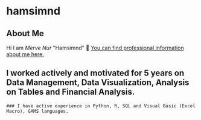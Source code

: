 # hamsimnd
## About Me
Hi I am *Merve Nur* "Hamsimnd" 👋 
[You can find professional information about me here.](www.linkedin.com/in/merve-nur-özdemir-738514b0) 
## I worked actively and motivated for 5 years on Data Management, Data Visualization, Analysis on Tables and Financial Analysis. 
```
### I have active experience in Python, R, SQL and Visual Basic (Excel Macro), GAMS languages.  